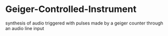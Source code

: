 # Geiger-Controlled-Instrument
synthesis of audio triggered with pulses made by a geiger counter through an audio line input
